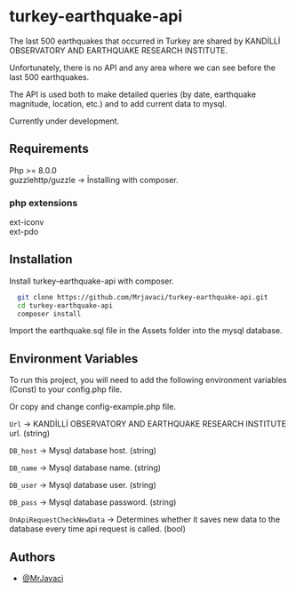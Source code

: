 # turkey-earthquake-api

The last 500 earthquakes that occurred in Turkey are shared by KANDİLLİ OBSERVATORY AND EARTHQUAKE RESEARCH INSTITUTE.

Unfortunately, there is no API and any area where we can see before the last 500 earthquakes.

The API is used both to make detailed queries (by date, earthquake magnitude, location, etc.) and to add current data to mysql.

Currently under development.

## Requirements

Php >= 8.0.0  
guzzlehttp/guzzle -> İnstalling with composer.

### php extensions

ext-iconv  
ext-pdo


## Installation

Install turkey-earthquake-api with composer.

```bash
  git clone https://github.com/Mrjavaci/turkey-earthquake-api.git
  cd turkey-earthquake-api
  composer install 
```

Import the earthquake.sql file in the Assets folder into the mysql database.

## Environment Variables

To run this project, you will need to add the following environment variables (Const) to your config.php file.  

Or copy and change config-example.php file.

`Url` -> KANDİLLİ OBSERVATORY AND EARTHQUAKE RESEARCH INSTITUTE url.   (string)

`DB_host` -> Mysql database host.  (string)

`DB_name` -> Mysql database name.  (string)

`DB_user` -> Mysql database user. (string) 

`DB_pass` -> Mysql database password.  (string)

`OnApiRequestCheckNewData` -> Determines whether it saves new data to the database every time api request is called. (bool)
  
  
## Authors

- [@MrJavaci](https://www.github.com/Mrjavaci)

  
